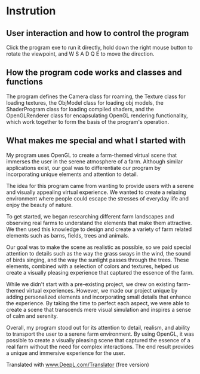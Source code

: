 # Instrution

## User interaction and how to control the program

Click the program exe to run it directly, hold down the right mouse button to rotate the viewpoint, and W S A D Q E to move the direction.

## How the program code works and classes and functions

The program defines the Camera class for roaming, the Texture class for loading textures, the ObjModel class for loading obj models, the ShaderProgram class for loading compiled shaders, and the OpenGLRenderer class for encapsulating OpenGL rendering functionality, which work together to form the basis of the program's operation.

## What makes me special and what I started with

My program uses OpenGL to create a farm-themed virtual scene that immerses the user in the serene atmosphere of a farm. Although similar applications exist, our goal was to differentiate our program by incorporating unique elements and attention to detail.

The idea for this program came from wanting to provide users with a serene and visually appealing virtual experience. We wanted to create a relaxing environment where people could escape the stresses of everyday life and enjoy the beauty of nature.

To get started, we began researching different farm landscapes and observing real farms to understand the elements that make them attractive. We then used this knowledge to design and create a variety of farm related elements such as barns, fields, trees and animals.

Our goal was to make the scene as realistic as possible, so we paid special attention to details such as the way the grass sways in the wind, the sound of birds singing, and the way the sunlight passes through the trees. These elements, combined with a selection of colors and textures, helped us create a visually pleasing experience that captured the essence of the farm.

While we didn't start with a pre-existing project, we drew on existing farm-themed virtual experiences. However, we made our project unique by adding personalized elements and incorporating small details that enhance the experience. By taking the time to perfect each aspect, we were able to create a scene that transcends mere visual simulation and inspires a sense of calm and serenity.

Overall, my program stood out for its attention to detail, realism, and ability to transport the user to a serene farm environment. By using OpenGL, it was possible to create a visually pleasing scene that captured the essence of a real farm without the need for complex interactions. The end result provides a unique and immersive experience for the user.

Translated with www.DeepL.com/Translator (free version)